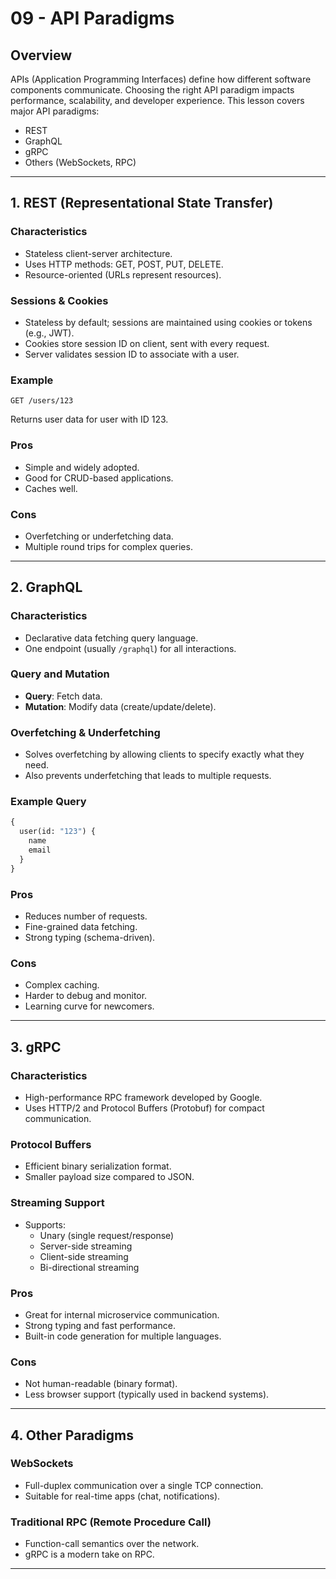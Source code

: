 # 09 - API Paradigms

## Overview

APIs (Application Programming Interfaces) define how different software components communicate. Choosing the right API paradigm impacts performance, scalability, and developer experience. This lesson covers major API paradigms:

- REST
- GraphQL
- gRPC
- Others (WebSockets, RPC)

---

## 1. REST (Representational State Transfer)

### Characteristics

- Stateless client-server architecture.
- Uses HTTP methods: GET, POST, PUT, DELETE.
- Resource-oriented (URLs represent resources).

### Sessions & Cookies

- Stateless by default; sessions are maintained using cookies or tokens (e.g., JWT).
- Cookies store session ID on client, sent with every request.
- Server validates session ID to associate with a user.

### Example

```http
GET /users/123
```

Returns user data for user with ID 123.

### Pros

- Simple and widely adopted.
- Good for CRUD-based applications.
- Caches well.

### Cons

- Overfetching or underfetching data.
- Multiple round trips for complex queries.

---

## 2. GraphQL

### Characteristics

- Declarative data fetching query language.
- One endpoint (usually `/graphql`) for all interactions.

### Query and Mutation

- **Query**: Fetch data.
- **Mutation**: Modify data (create/update/delete).

### Overfetching & Underfetching

- Solves overfetching by allowing clients to specify exactly what they need.
- Also prevents underfetching that leads to multiple requests.

### Example Query

```graphql
{
  user(id: "123") {
    name
    email
  }
}
```

### Pros

- Reduces number of requests.
- Fine-grained data fetching.
- Strong typing (schema-driven).

### Cons

- Complex caching.
- Harder to debug and monitor.
- Learning curve for newcomers.

---

## 3. gRPC

### Characteristics

- High-performance RPC framework developed by Google.
- Uses HTTP/2 and Protocol Buffers (Protobuf) for compact communication.

### Protocol Buffers

- Efficient binary serialization format.
- Smaller payload size compared to JSON.

### Streaming Support

- Supports:
  - Unary (single request/response)
  - Server-side streaming
  - Client-side streaming
  - Bi-directional streaming

### Pros

- Great for internal microservice communication.
- Strong typing and fast performance.
- Built-in code generation for multiple languages.

### Cons

- Not human-readable (binary format).
- Less browser support (typically used in backend systems).

---

## 4. Other Paradigms

### WebSockets

- Full-duplex communication over a single TCP connection.
- Suitable for real-time apps (chat, notifications).

### Traditional RPC (Remote Procedure Call)

- Function-call semantics over the network.
- gRPC is a modern take on RPC.

---
